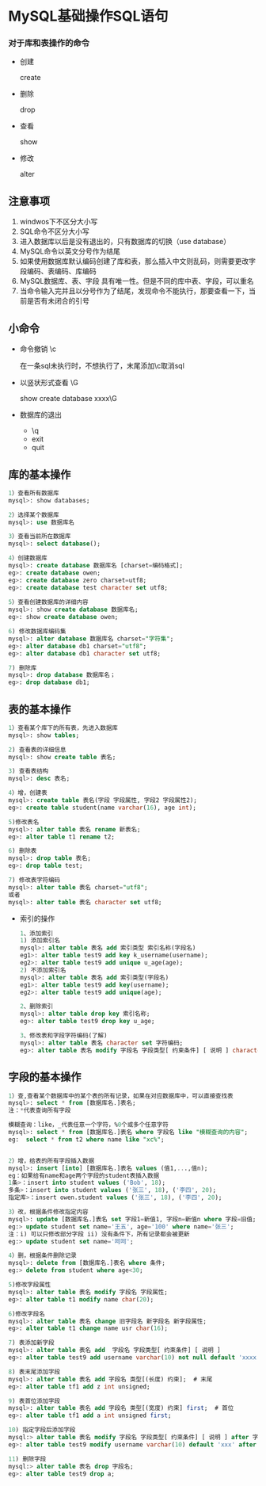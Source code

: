 # MySQL基础操作SQL语句

### 对于库和表操作的命令

+ 创建

  create

+ 删除

  drop

+ 查看

  show

+ 修改

  alter

## 注意事项

1. windwos下不区分大小写
2. SQL命令不区分大小写
3. 进入数据库以后是没有退出的，只有数据库的切换（use database）
4. MySQL命令以英文分号作为结尾
5. 如果使用数据库默认编码创建了库和表，那么插入中文则乱码，则需要更改字段编码、表编码、库编码
6. MySQL数据库、表、字段 具有唯一性。但是不同的库中表、字段，可以重名
7. 当命令输入完并且以分号作为了结尾，发现命令不能执行，那要查看一下，当前是否有未闭合的引号

## 小命令

+ 命令撤销  \c

  在一条sql未执行时，不想执行了，末尾添加\c取消sql

+ 以竖状形式查看 \G

  show create database xxxx\G

+ 数据库的退出

  + \q
  + exit
  + quit

## 库的基本操作

```sql
1）查看所有数据库
mysql>: show databases;

2）选择某个数据库
mysql>: use 数据库名

3）查看当前所在数据库
mysql>: select database();

4）创建数据库
mysql>: create database 数据库名 [charset=编码格式];
eg>: create database owen;
eg>: create database zero charset=utf8;
eg>: create database test character set utf8;
    
5）查看创建数据库的详细内容
mysql>: show create database 数据库名;
eg>: show create database owen;

6) 修改数据库编码集
mysql>: alter database 数据库名 charset="字符集";
eg>: alter database db1 charset="utf8";
eg>: alter database db1 character set utf8;

7) 删除库
mysql>: drop database 数据库名；
eg>: drop database db1;
```



## 表的基本操作

```sql
1）查看某个库下的所有表，先进入数据库
mysql>: show tables;

2) 查看表的详细信息
mysql>: show create table 表名;

3) 查看表结构
mysql>: desc 表名;

4）增，创建表
mysql>: create table 表名(字段 字段属性, 字段2 字段属性2);
eg>: create table student(name varchar(16), age int);

5)修改表名
mysql>: alter table 表名 rename 新表名;
eg>: alter table t1 rename t2;

6) 删除表
mysql>: drop table 表名;
eg>: drop table test;

7) 修改表字符编码
mysql>: alter table 表名 charset="utf8";
或者
mysql>: alter table 表名 character set utf8;
```

- 索引的操作

  ```sql
  1、添加索引
  1) 添加索引名
  mysql>: alter table 表名 add 索引类型 索引名称(字段名) 
  eg1>: alter table test9 add key k_username(username);
  eg2>: alter table test9 add unique u_age(age);
  2) 不添加索引名
  mysql>: alter table 表名 add 索引类型(字段名) 
  eg1>: alter table test9 add key(username);
  eg2>: alter table test9 add unique(age);
  
  2、删除索引
  mysql>: alter table drop key 索引名称;
  eg>: alter table test9 drop key u_age;
  
  3、修改表和字段字符编码(了解)
  mysql>: alter table 表名 character set 字符编码;
  eg>: alter table 表名 modify 字段名 字段类型[ 约束条件] [ 说明 ] character set utf8;
  ```

## 字段的基本操作

```sql
1）查,查看某个数据库中的某个表的所有记录，如果在对应数据库中，可以直接查找表
mysql>: select * from [数据库名.]表名;
注：*代表查询所有字段

模糊查询：like，_代表任意一个字符，%0个或多个任意字符
mysql>: select * from [数据库名.]表名 where 字段名 like "模糊查询的内容";
eg:  select * from t2 where name like "xc%";


2）增，给表的所有字段插入数据
mysql>: insert [into] [数据库名.]表名 values (值1,...,值n);
eg：如果给有name和age两个字段的student表插入数据
1条>：insert into student values ('Bob', 18);
多条>：insert into student values ('张三', 18), ('李四', 20);
指定库>：insert owen.student values ('张三', 18), ('李四', 20);

3）改，根据条件修改指定内容
mysql>: update [数据库名.]表名 set 字段1=新值1, 字段n=新值n where 字段=旧值;
eg:> update student set name='王五', age='100' where name='张三';
注：i) 可以只修改部分字段 ii) 没有条件下，所有记录都会被更新
eg:> update student set name='呵呵';

4）删，根据条件删除记录
mysql>: delete from [数据库名.]表名 where 条件;
eg:> delete from student where age<30;

5)修改字段属性
mysql>: alter table 表名 modify 字段名 字段属性;
eg>: alter table t1 modify name char(20);

6)修改字段名
mysql>: alter table 表名 change 旧字段名 新字段名 新字段属性;
eg>: alter table t1 change name usr char(16);

7) 表添加新字段
mysql>: alter table 表名 add  字段名 字段类型[ 约束条件] [ 说明 ]
eg>: alter table test9 add username varchar(10) not null default 'xxxx' comment '用户名';

8) 表末尾添加字段
mysql>: alter table 表名 add 字段名 类型[(长度) 约束];  # 末尾
eg>: alter table tf1 add z int unsigned;

9) 表首位添加字段
mysql>: alter table 表名 add 字段名 类型[(宽度) 约束] first;  # 首位
eg>: alter table tf1 add a int unsigned first;

10) 指定字段后添加字段
mysql:> alter table 表名 modify 字段名 字段类型[ 约束条件] [ 说明 ] after 字段名
eg>: alter table test9 modify username varchar(10) default 'xxx' after age;

11) 删除字段
mysql:> alter table 表名 drop 字段名;
eg>: alter table test9 drop a;
```
